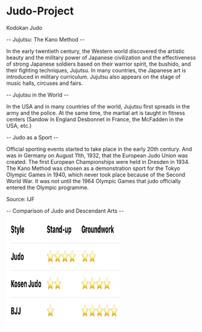 # Judo-Project

Kodokan Judo

 -- Jujutsu: The Kano Method -- 

In the early twentieth century, the Western world discovered the artistic beauty and the military power of Japanese civilization and the effectiveness of strong Japanese soldiers based on their warrior spirit, the bushido, and their fighting techniques, Jujutsu. In many countries, the Japanese art is introduced in military curriculum. Jujutsu also appears on the stage of music halls, circuses and fairs.

-- Jujutsu in the World --

In the USA and in many countries of the world, Jujutsu first spreads in the army and the police. At the same time, the martial art is taught in fitness centers (Sandow in England Desbonnet in France, the McFadden in the USA, etc.)

-- Judo as a Sport --

Official sporting events started to take place in the early 20th century. And was in Germany on August 11th, 1932, that the European Judo Union was created. The first European Championships were held in Dresden in 1934. The Kano Method was chosen as a demonstration sport for the Tokyo Olympic Games in 1940, which never took place because of the Second World War. It was not until the 1964 Olympic Games that judo officially entered the Olympic programme.

Source: IJF

-- Comparison of Judo and Descendant Arts -- <br>
<img src="asset/Judo Style.jpeg" height=300 width=300>
